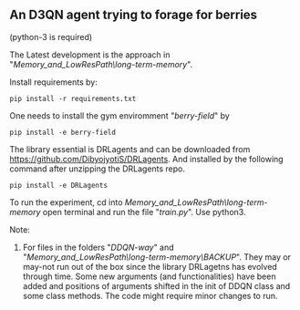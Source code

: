 ## An D3QN agent trying to forage for berries

(python-3 is required)

The Latest development is the approach in 
"<i>Memory_and_LowResPath\long-term-memory</i>".

Install requirements by:

    pip install -r requirements.txt

One needs to install the gym enviromment "<i>berry-field</i>" by

    pip install -e berry-field

The library essential is DRLagents and can be downloaded from https://github.com/DibyojyotiS/DRLagents. And installed by the following command after unzipping the DRLagents repo.

    pip install -e DRLagents


To run the experiment, cd into <i> Memory_and_LowResPath\long-term-memory </i> open terminal and run the file "<i>train.py</i>". Use python3.

Note:

1. For files in the folders "<i>DDQN-way</i>" and "<i>Memory_and_LowResPath\long-term-memory\BACKUP</i>". They may or may-not run out of the box since the library DRLagetns has evolved through time. Some new arguments (and functionalities) have been added and positions of arguments shifted in the init of DDQN class and some class methods. The code might require minor changes to run.
